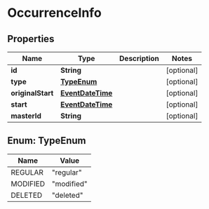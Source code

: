 

# OccurrenceInfo


## Properties

| Name | Type | Description | Notes |
|------------ | ------------- | ------------- | -------------|
|**id** | **String** |  |  [optional] |
|**type** | [**TypeEnum**](#TypeEnum) |  |  [optional] |
|**originalStart** | [**EventDateTime**](EventDateTime.md) |  |  [optional] |
|**start** | [**EventDateTime**](EventDateTime.md) |  |  [optional] |
|**masterId** | **String** |  |  [optional] |



## Enum: TypeEnum

| Name | Value |
|---- | -----|
| REGULAR | &quot;regular&quot; |
| MODIFIED | &quot;modified&quot; |
| DELETED | &quot;deleted&quot; |



